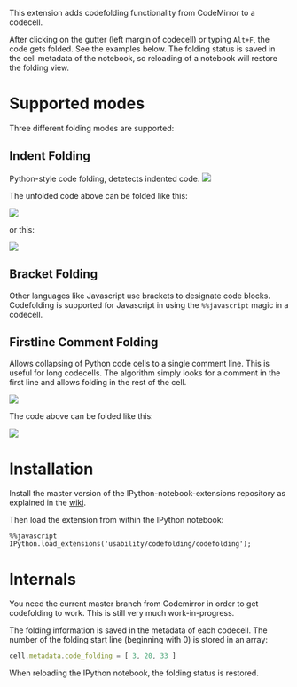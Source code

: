 This extension adds codefolding functionality from CodeMirror to a codecell.

After clicking on the gutter (left margin of codecell) or typing `Alt+F`, the code gets folded. See the examples below. The folding status is saved in the cell metadata of the notebook, so reloading of a notebook will restore the folding view.


Supported modes
===============

Three different folding modes are supported:


Indent Folding
--------------

Python-style code folding, detetects indented code.
![](codefolding_indent_unfolded.png)

The unfolded code above can be folded like this:

![](codefolding_indent_folded_1.png)

or this:

![](codefolding_indent_folded_2.png)


Bracket Folding
---------------

Other languages like Javascript use brackets to designate code blocks. Codefolding is supported for Javascript in using the `%%javascript` magic in a codecell.


Firstline Comment Folding
-------------------------

Allows collapsing of Python code cells to a single comment line. This is useful for long codecells. The algorithm simply looks for a comment in the first line and allows folding in the rest of the cell.

![](codefolding_firstline_unfolded.png)

The code above can be folded like this:

![](codefolding_firstline_folded.png)


Installation
============

Install the master version of the IPython-notebook-extensions repository as explained in the [wiki](https://github.com/ipython-contrib/IPython-notebook-extensions/wiki/).

Then load the extension from within the IPython notebook:

```jupyter
%%javascript
IPython.load_extensions('usability/codefolding/codefolding');
```


Internals
=========

You need the current master branch from Codemirror in order to get codefolding to work. This is still very much work-in-progress.

The folding information is saved in the metadata of each codecell. The number of the folding start line (beginning with 0) is stored in an array: 

```javascript
cell.metadata.code_folding = [ 3, 20, 33 ]
```

When reloading the IPython notebook, the folding status is restored.


